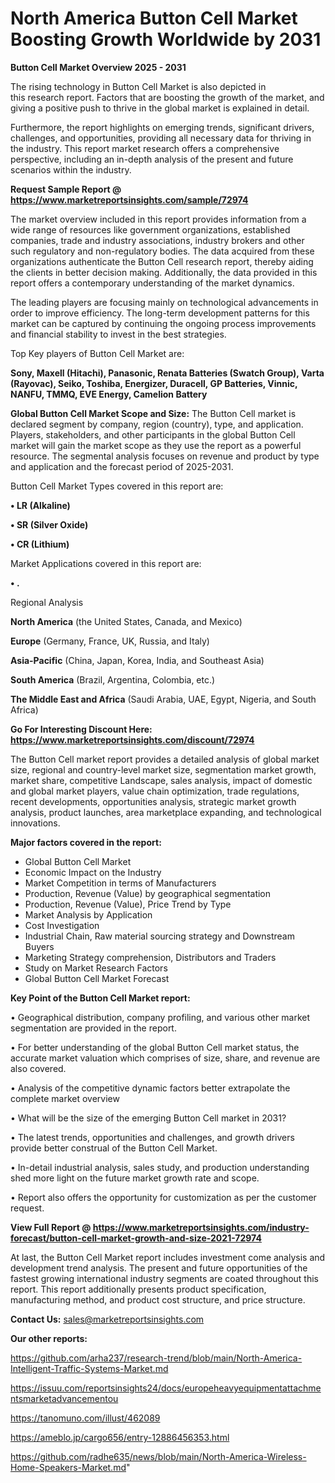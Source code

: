  # North America Button Cell Market Boosting Growth Worldwide by 2031

<Strong> Button Cell Market Overview 2025 - 2031</strong>

The rising technology in Button Cell Market is also depicted in this research report. Factors that are boosting the growth of the market, and giving a positive push to thrive in the global market is explained in detail.

Furthermore, the report highlights on emerging trends, significant drivers, challenges, and opportunities, providing all necessary data for thriving in the industry. This report market research offers a comprehensive perspective, including an in-depth analysis of the present and future scenarios within the industry.

<strong>Request Sample Report @ <a href=https://www.marketreportsinsights.com/sample/72974>https://www.marketreportsinsights.com/sample/72974</a></strong>

The market overview included in this report provides information from a wide range of resources like government organizations, established companies, trade and industry associations, industry brokers and other such regulatory and non-regulatory bodies. The data acquired from these organizations authenticate the Button Cell research report, thereby aiding the clients in better decision making. Additionally, the data provided in this report offers a contemporary understanding of the market dynamics.

The leading players are focusing mainly on technological advancements in order to improve efficiency. The long-term development patterns for this market can be captured by continuing the ongoing process improvements and financial stability to invest in the best strategies.

Top Key players of Button Cell Market are:

<strong>Sony, Maxell (Hitachi), Panasonic, Renata Batteries (Swatch Group), Varta (Rayovac), Seiko, Toshiba, Energizer, Duracell, GP Batteries, Vinnic, NANFU, TMMQ, EVE Energy, Camelion Battery</strong>

<strong><b>Global Button Cell Market Scope and Size:</b></strong>
The Button Cell market is declared segment by company, region (country), type, and application. Players, stakeholders, and other participants in the global Button Cell market will gain the market scope as they use the report as a powerful resource. The segmental analysis focuses on revenue and product by type and application and the forecast period of 2025-2031.

Button Cell Market Types covered in this report are:

<strong>• LR (Alkaline)

• SR (Silver Oxide)

• CR (Lithium)</strong>

Market Applications covered in this report are:

<strong>• .</strong> 

Regional Analysis

<strong>North America</strong> (the United States, Canada, and Mexico)

<strong>Europe</strong> (Germany, France, UK, Russia, and Italy)

<strong>Asia-Pacific</strong> (China, Japan, Korea, India, and Southeast Asia)

<strong>South America</strong> (Brazil, Argentina, Colombia, etc.)

<strong>The Middle East and Africa</strong> (Saudi Arabia, UAE, Egypt, Nigeria, and South Africa)

<strong>Go For Interesting Discount Here: <a href=https://www.marketreportsinsights.com/discount/72974>https://www.marketreportsinsights.com/discount/72974</a></strong>

The Button Cell market report provides a detailed analysis of global market size, regional and country-level market size, segmentation market growth, market share, competitive Landscape, sales analysis, impact of domestic and global market players, value chain optimization, trade regulations, recent developments, opportunities analysis, strategic market growth analysis, product launches, area marketplace expanding, and technological innovations.

<strong><b>Major factors covered in the report:</b></strong>
<ul>
  <li>Global Button Cell Market </li>
  <li>Economic Impact on the Industry</li>
  <li>Market Competition in terms of Manufacturers</li>
  <li>Production, Revenue (Value) by geographical segmentation</li>
  <li>Production, Revenue (Value), Price Trend by Type</li>
  <li>Market Analysis by Application</li>
  <li>Cost Investigation</li>
  <li>Industrial Chain, Raw material sourcing strategy and Downstream Buyers</li>
  <li>Marketing Strategy comprehension, Distributors and Traders</li>
  <li>Study on Market Research Factors</li>
  <li>Global Button Cell Market Forecast</li>
</ul>

<strong><b>Key Point of the Button Cell Market report:</b></strong>

• Geographical distribution, company profiling, and various other market segmentation are provided in the report.

• For better understanding of the global Button Cell market status, the accurate market valuation which comprises of size, share, and revenue are also covered.

• Analysis of the competitive dynamic factors better extrapolate the complete market overview

• What will be the size of the emerging Button Cell market in 2031?

• The latest trends, opportunities and challenges, and growth drivers provide better construal of the Button Cell Market.

• In-detail industrial analysis, sales study, and production understanding shed more light on the future market growth rate and scope.

• Report also offers the opportunity for customization as per the customer request.

<strong><b>View Full Report @ <a href=https://www.marketreportsinsights.com/industry-forecast/button-cell-market-growth-and-size-2021-72974>https://www.marketreportsinsights.com/industry-forecast/button-cell-market-growth-and-size-2021-72974</a></b></strong>


At last, the Button Cell Market report includes investment come analysis and development trend analysis. The present and future opportunities of the fastest growing international industry segments are coated throughout this report. This report additionally presents product specification, manufacturing method, and product cost structure, and price structure.

<strong>Contact Us:</strong>
sales@marketreportsinsights.com

<strong>Our other reports:</strong>

<a href=https://github.com/arha237/research-trend/blob/main/North-America-Intelligent-Traffic-Systems-Market.md>https://github.com/arha237/research-trend/blob/main/North-America-Intelligent-Traffic-Systems-Market.md</a>

<a href=https://issuu.com/reportsinsights24/docs/europeheavyequipmentattachmentsmarketadvancementou>https://issuu.com/reportsinsights24/docs/europeheavyequipmentattachmentsmarketadvancementou</a>

<a href=https://tanomuno.com/illust/462089>https://tanomuno.com/illust/462089</a>

<a href=https://ameblo.jp/cargo656/entry-12886456353.html>https://ameblo.jp/cargo656/entry-12886456353.html</a>

<a href=https://github.com/radhe635/news/blob/main/North-America-Wireless-Home-Speakers-Market.md>https://github.com/radhe635/news/blob/main/North-America-Wireless-Home-Speakers-Market.md</a>"
